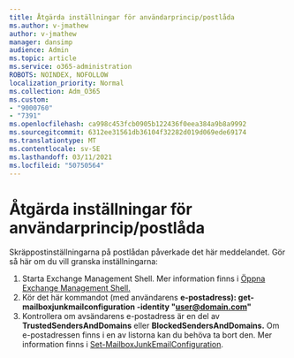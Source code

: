 ```yaml
---
title: Åtgärda inställningar för användarprincip/postlåda
ms.author: v-jmathew
author: v-jmathew
manager: dansimp
audience: Admin
ms.topic: article
ms.service: o365-administration
ROBOTS: NOINDEX, NOFOLLOW
localization_priority: Normal
ms.collection: Adm_O365
ms.custom:
- "9000760"
- "7391"
ms.openlocfilehash: ca998c453fcb0905b122436f0eea384a9b8a9992
ms.sourcegitcommit: 6312ee31561db36104f32282d019d069ede69174
ms.translationtype: MT
ms.contentlocale: sv-SE
ms.lasthandoff: 03/11/2021
ms.locfileid: "50750564"
---
```

# <a name="fix-user-policymailbox-settings"></a>Åtgärda inställningar för användarprincip/postlåda

Skräppostinställningarna på postlådan påverkade det här meddelandet. Gör så här om du vill granska inställningarna:

1. Starta Exchange Management Shell. Mer information finns i [Öppna Exchange Management Shell.](https://go.microsoft.com/fwlink/?linkid=2101432)
2. Kör det här kommandot (med användarens  **e-postadress): get-mailboxjunkmailconfiguration -identity "user@domain.com"**
3. Kontrollera om avsändarens e-postadress är en del av **TrustedSendersAndDomains** eller **BlockedSendersAndDomains.** Om e-postadressen finns i en av listorna kan du behöva ta bort den. Mer information finns i [Set-MailboxJunkEmailConfiguration](https://go.microsoft.com/fwlink/?linkid=2101047).
